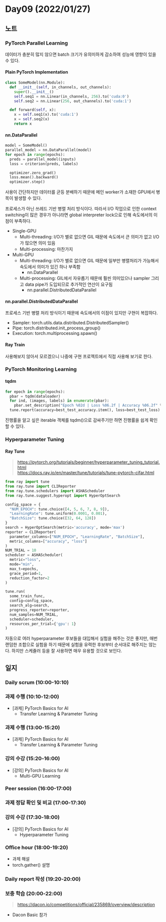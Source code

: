 # Day09 (2022/01/27)

## 노트

### PyTorch Parallel Learning

데이터가 충분히 많지 않으면 batch 크기가 유의미하게 감소하여 성능에 영향이 있을 수 있다.

#### Plain PyTorch Implementation

```python
class SomeModel(nn.Module):
  def __init__(self, in_channels, out_channels):
    super().__init__()
    self.seq1 = nn.Linear(in_channels, 256).to('cuda:0')
    self.seq2 = nn.Linear(256, out_channels).to('cuda:1')

  def forward(self, x):
    x = self.seq1(x).to('cuda:1')
    x = self.seq2(x)
    return x
```

#### nn.DataParallel

```python
model = SomeModel()
parallel_model = nn.DataParallel(model)
for epoch in range(epochs):
  preds = parallel_model(inputs)
  loss = criterion(preds, labels)

  optimizer.zero_grad()
  loss.mean().backward()
  optimizer.step()
```

사용이 간단하지만 데이터를 균등 분배하기 때문에 메인 worker가 소재한 GPU에서 병목이 발생할 수 있다.

프로세스가 아닌 쓰레드 기반 병렬 처리 방식이다. 따라서 I/O 작업으로 인한 context switching이 많은 경우가 아니라면 global interpreter lock으로 인해 속도에서의 이점이 부족하다.

  * Single-GPU
    * Multi-threading: I/O가 별로 없으면 GIL 때문에 속도에서 큰 의미가 없고 I/O가 많으면 의미 있음
    * Multi-processing: 마찬가지
  * Multi-GPU
    * Multi-threading: I/O가 별로 없으면 GIL 때문에 일부만 병렬처리가 가능해서 속도에서 의미가 있긴 하나 부족함
      * nn.DataParallel
    * Multi-processing: GIL에서 자유롭기 때문에 훨씬 의미있으나 sampler 그리고 data pipe가 도입되므로 추가적인 연산이 요구됨
      * nn.parallel.DistributedDataParallel

#### nn.parallel.DistributedDataParallel

프로세스 기반 병렬 처리 방식이기 때문에 속도에서의 이점이 있지만 구현이 복잡하다.

  * Sampler: torch.utils.data.distributed.DistributedSampler()
  * Pipe: torch.distributed.init_process_group()
  * Execution: torch.multiprocessing.spawn()

#### Ray Train

사용해보지 않아서 모르겠으니 나중에 구현 프로젝트에서 직접 사용해 보기로 한다.

### PyTorch Monitoring Learning

#### tqdm

```python
for epoch in range(epochs):
  pbar = tqdm(dataloader)
  for ind, (images, labels) in enumerate(pbar):
    pbar.set_description("Epoch %02d | Loss %06.2f | Accuracy %06.2f" % (epoch, running_loss, running_acc))
  tune.report(accuracy=best_test_accuracy.item(), loss=best_test_loss)
```

진행률을 알고 싶은 iterable 객체를 tqdm()으로 감싸주기만 하면 진행률을 쉽게 확인할 수 있다.

### Hyperparameter Tuning

#### Ray Tune

> https://pytorch.org/tutorials/beginner/hyperparameter_tuning_tutorial.html <br>
> https://docs.ray.io/en/master/tune/tutorials/tune-pytorch-cifar.html

```python
from ray import tune
from ray.tune import CLIReporter
from ray.tune.schedulers import ASHAScheduler
from ray.tune.suggest.hyperopt import HyperOptSearch

config_space = {
  "NUM_EPOCH": tune.choice([4, 5, 6, 7, 8, 9]),
  "LearningRate": tune.uniform(0.0001, 0.001),
  "BatchSize": tune.choice([32, 64, 128])
}
search = HyperOptSearch(metric='accuracy', mode='max')
reporter = CLIReporter(
  parameter_columns=["NUM_EPOCH", "LearningRate", "BatchSize"],
  metric_columns=["accuracy", "loss"]
)
NUM_TRIAL = 10
scheduler = ASHAScheduler(
  metric="loss",
  mode="min",
  max_t=epochs,
  grace_period=1,
  reduction_factor=2
)

tune.run(
  some_train_func,
  config=config_space,
  search_alg=search,
  progress_reporter=reporter,
  num_samples=NUM_TRIAL,
  scheduler=scheduler,
  resources_per_trial={'gpu': 1}
)
```

자동으로 여러 hyperparameter 후보들을 대입해서 실험을 해주는 것은 좋지만, 매번 랜덤한 조합으로 실험을 하기 때문에 실험을 유력한 후보부터 순서대로 해주지는 않는다. 하지만 스케쥴러 등을 잘 사용하면 매우 유용할 것으로 보인다.

## 일지

### Daily scrum (10:00-10:10)

### 과제 수행 (10:10-12:00)

  * [과제] PyTorch Basics for AI
    * Transfer Learning & Parameter Tuning

### 과제 수행 (13:00-15:20)

  * [과제] PyTorch Basics for AI
    * Transfer Learning & Parameter Tuning

### 강의 수강 (15:20-16:00)

  * [강의] PyTorch Basics for AI
    * Multi-GPU Learning

### Peer session (16:00-17:00)

### 과제 정답 확인 및 비교 (17:00-17:30)

### 강의 수강 (17:30-18:00)

  * [강의] PyTorch Basics for AI
    * Hyperparameter Tuning

### Office hour (18:00-19:20)

  * 과제 해설
  * torch.gather() 설명

### Daily report 작성 (19:20-20:00)

### 보충 학습 (20:00-22:00)

> https://dacon.io/competitions/official/235869/overview/description

  * Dacon Basic 참가
